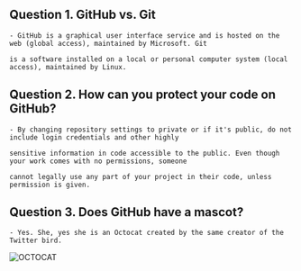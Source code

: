## Question 1. GitHub vs. Git
```
- GitHub is a graphical user interface service and is hosted on the web (global access), maintained by Microsoft. Git 

is a software installed on a local or personal computer system (local access), maintained by Linux.
```
## Question 2. How can you protect your code on GitHub? 
```
- By changing repository settings to private or if it's public, do not include login credentials and other highly 

sensitive information in code accessible to the public. Even though your work comes with no permissions, someone 

cannot legally use any part of your project in their code, unless permission is given. 
```
## Question 3. Does GitHub have a mascot?
```
- Yes. She, yes she is an Octocat created by the same creator of the Twitter bird. 
```
![OCTOCAT](https://miro.medium.com/max/325/1*ekOYsVAtOKFeeJyhv5NVhA.jpeg)
